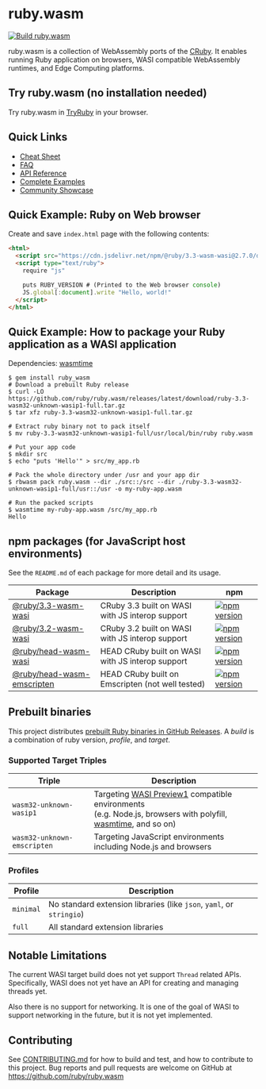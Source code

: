 # ruby.wasm

[![Build ruby.wasm](https://github.com/ruby/ruby.wasm/actions/workflows/build.yml/badge.svg?branch=main)](https://github.com/ruby/ruby.wasm/actions/workflows/build.yml)

ruby.wasm is a collection of WebAssembly ports of the [CRuby](https://github.com/ruby/ruby).
It enables running Ruby application on browsers, WASI compatible WebAssembly runtimes, and Edge Computing platforms.

## Try ruby.wasm (no installation needed)

Try ruby.wasm in [TryRuby](https://try.ruby-lang.org/playground#code=puts+RUBY_DESCRIPTION&engine=cruby-3.2.0dev) in your browser.

## Quick Links

- [Cheat Sheet](https://github.com/ruby/ruby.wasm/blob/main/docs/cheat_sheet.md)
- [FAQ](https://github.com/ruby/ruby.wasm/blob/main/docs/faq.md)
- [API Reference](https://github.com/ruby/ruby.wasm/blob/main/docs/api.md)
- [Complete Examples](https://github.com/ruby/ruby.wasm/tree/main/packages/npm-packages/ruby-wasm-wasi/example)
- [Community Showcase](https://github.com/ruby/ruby.wasm/wiki/Showcase)

## Quick Example: Ruby on Web browser

Create and save `index.html` page with the following contents:

```html
<html>
  <script src="https://cdn.jsdelivr.net/npm/@ruby/3.3-wasm-wasi@2.7.0/dist/browser.script.iife.js"></script>
  <script type="text/ruby">
    require "js"

    puts RUBY_VERSION # (Printed to the Web browser console)
    JS.global[:document].write "Hello, world!"
  </script>
</html>
```

## Quick Example: How to package your Ruby application as a WASI application

Dependencies: [wasmtime](https://github.com/bytecodealliance/wasmtime)

```console
$ gem install ruby_wasm
# Download a prebuilt Ruby release
$ curl -LO https://github.com/ruby/ruby.wasm/releases/latest/download/ruby-3.3-wasm32-unknown-wasip1-full.tar.gz
$ tar xfz ruby-3.3-wasm32-unknown-wasip1-full.tar.gz

# Extract ruby binary not to pack itself
$ mv ruby-3.3-wasm32-unknown-wasip1-full/usr/local/bin/ruby ruby.wasm

# Put your app code
$ mkdir src
$ echo "puts 'Hello'" > src/my_app.rb

# Pack the whole directory under /usr and your app dir
$ rbwasm pack ruby.wasm --dir ./src::/src --dir ./ruby-3.3-wasm32-unknown-wasip1-full/usr::/usr -o my-ruby-app.wasm

# Run the packed scripts
$ wasmtime my-ruby-app.wasm /src/my_app.rb
Hello
```

## npm packages (for JavaScript host environments)

See the `README.md` of each package for more detail and its usage.

<table>
  <thead>
    <tr>
      <th>Package</th>
      <th>Description</th>
      <th>npm</th>
    </tr>
  </thead>
  <tbody>
    <tr>
      <td><a href="/packages/npm-packages/ruby-3.3-wasm-wasi">@ruby/3.3-wasm-wasi</a></td>
      <td>CRuby 3.3 built on WASI with JS interop support</td>
      <td><a href="https://www.npmjs.com/package/@ruby/3.3-wasm-wasi" rel="nofollow"><img src="https://badge.fury.io/js/@ruby%2F3.3-wasm-wasi.svg" alt="npm version" style="max-width: 100%;"></a></td>
    </tr>
    <tr>
      <td><a href="/packages/npm-packages/ruby-3.2-wasm-wasi">@ruby/3.2-wasm-wasi</a></td>
      <td>CRuby 3.2 built on WASI with JS interop support</td>
      <td><a href="https://www.npmjs.com/package/@ruby/3.2-wasm-wasi" rel="nofollow"><img src="https://badge.fury.io/js/@ruby%2F3.2-wasm-wasi.svg" alt="npm version" style="max-width: 100%;"></a></td>
    </tr>
    <tr>
      <td><a href="/packages/npm-packages/ruby-head-wasm-wasi">@ruby/head-wasm-wasi</a></td>
      <td>HEAD CRuby built on WASI with JS interop support</td>
      <td><a href="https://www.npmjs.com/package/@ruby/head-wasm-wasi" rel="nofollow"><img src="https://badge.fury.io/js/@ruby%2Fhead-wasm-wasi.svg" alt="npm version" style="max-width: 100%;"></a></td>
    </tr>
    <tr>
      <td><a href="/packages/npm-packages/ruby-head-wasm-emscripten">@ruby/head-wasm-emscripten</a></td>
      <td>HEAD CRuby built on Emscripten (not well tested)</td>
      <td><a href="https://www.npmjs.com/package/@ruby/head-wasm-emscripten" rel="nofollow"><img src="https://badge.fury.io/js/@ruby%2Fhead-wasm-emscripten.svg" alt="npm version" style="max-width: 100%;"></a></td>
    </tr>
  </tbody>
</table>

## Prebuilt binaries

This project distributes [prebuilt Ruby binaries in GitHub Releases](https://github.com/ruby/ruby.wasm/releases).
A _build_ is a combination of ruby version, _profile_, and _target_.

### Supported Target Triples

<table>
  <thead>
    <tr>
      <th>Triple</th>
      <th>Description</th>
    </tr>
  </thead>
  <tbody>
    <tr>
      <td><code>wasm32-unknown-wasip1</code></td>
      <td>Targeting <a href="https://github.com/WebAssembly/WASI/tree/main/legacy/preview1">WASI Preview1</a> compatible environments <br>(e.g. Node.js, browsers with polyfill, <a href="https://github.com/bytecodealliance/wasmtime">wasmtime</a>, and so on)</td>
    </tr>
    <tr>
      <td><code>wasm32-unknown-emscripten</code></td>
      <td>Targeting JavaScript environments including Node.js and browsers</td>
    </tr>
  </tbody>
</table>

### Profiles

<table>
  <thead>
    <tr>
      <th>Profile</th>
      <th>Description</th>
    </tr>
  </thead>
  <tbody>
    <tr>
      <td><code>minimal</code></td>
      <td>No standard extension libraries (like <code>json</code>, <code>yaml</code>, or <code>stringio</code>)</td>
    </tr>
    <tr>
      <td><code>full</code></td>
      <td>All standard extension libraries</td>
    </tr>
  </tbody>
</table>

## Notable Limitations

The current WASI target build does not yet support `Thread` related APIs. Specifically, WASI does not yet have an API for creating and managing threads yet.

Also there is no support for networking. It is one of the goal of WASI to support networking in the future, but it is not yet implemented.


## Contributing

See [CONTRIBUTING.md](./CONTRIBUTING.md) for how to build and test, and how to contribute to this project.
Bug reports and pull requests are welcome on GitHub at https://github.com/ruby/ruby.wasm
